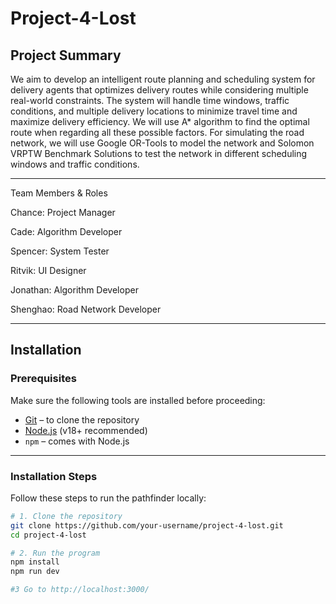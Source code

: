 # Project-4-Lost

## Project Summary

We aim to develop an intelligent route planning and scheduling system for delivery agents that optimizes delivery routes while considering multiple real-world constraints. The system will handle time windows, traffic conditions, and multiple delivery locations to minimize travel time and maximize delivery efficiency. We will use A* algorithm to find the optimal route when regarding all these possible factors. For simulating the road network, we will use Google OR-Tools to model the network and Solomon VRPTW Benchmark Solutions to test the network in different scheduling windows and traffic conditions. 

---

Team Members & Roles 

Chance: Project Manager 

Cade: Algorithm Developer  

Spencer: System Tester 

Ritvik: UI Designer 

Jonathan: Algorithm Developer 

Shenghao: Road Network Developer 

---

## Installation

### Prerequisites

Make sure the following tools are installed before proceeding:
- [Git](https://git-scm.com/) – to clone the repository
- [Node.js](https://nodejs.org/) (v18+ recommended)
- `npm` – comes with Node.js

---

### Installation Steps

Follow these steps to run the pathfinder locally:

```bash
# 1. Clone the repository
git clone https://github.com/your-username/project-4-lost.git
cd project-4-lost

# 2. Run the program
npm install
npm run dev

#3 Go to http://localhost:3000/
